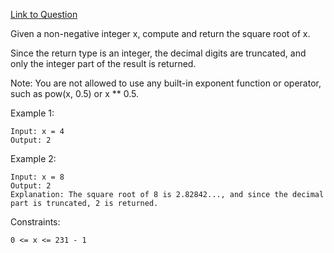 [Link to Question](https://leetcode.com/explore/interview/card/top-interview-questions-medium/113/math/819/)




Given a non-negative integer x, compute and return the square root of x.

Since the return type is an integer, the decimal digits are truncated, and only the integer part of the result is returned.

Note: You are not allowed to use any built-in exponent function or operator, such as pow(x, 0.5) or x ** 0.5.

 

Example 1:
```
Input: x = 4
Output: 2
```
Example 2:
```
Input: x = 8
Output: 2
Explanation: The square root of 8 is 2.82842..., and since the decimal part is truncated, 2 is returned.
 ```

Constraints:
```
0 <= x <= 231 - 1
```